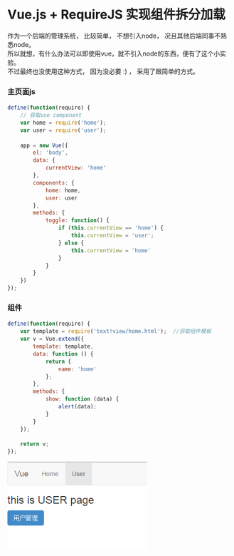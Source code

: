 # Vue.js + RequireJS 实现组件拆分加载

作为一个后端的管理系统， 比较简单， 不想引入node， 况且其他后端同事不熟悉node。   
所以就想，有什么办法可以即使用vue，就不引入node的东西，便有了这个小实验。  
不过最终也没使用这种方式， 因为没必要 :)  ， 采用了跟简单的方式。



### 主页面js

```javascript
define(function(require) {
    // 获取vue component
    var home = require('home');
    var user = require('user');

    app = new Vue({
        el: 'body',
        data: {
            currentView: 'home'
        },
        components: {
            home: home,
            user: user
        },
        methods: {
            toggle: function() {
                if (this.currentView == 'home') {
                    this.currentView = 'user';
                } else {
                    this.currentView = 'home'
                }
            }
        }
    })
});
```



### 组件

```javascript
define(function(require) {
    var template = require('text!view/home.html');  //获取组件模板
    var v = Vue.extend({
        template: template, 
        data: function () {
            return {
                name: 'home'
            };
        },
        methods: {
            show: function (data) {
                alert(data);
            }
        }
    });

    return v;
});
```





 ![screen](img\screen.png)